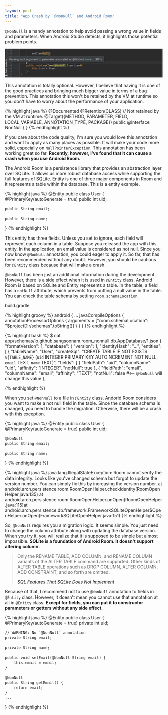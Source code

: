 ```yaml
---
layout: post
title: "App Crash by `@NonNull` and Android Room"
---
```


`@NonNull` is a handy annotation to help avoid passing a wrong value in fields and parameters. When Android Studio detects, it highlights those potential problem points.

![NonNull](/images/2018/12-12/set-item.png)

This annotation is totally optional. However, I believe that having it is one of the good practices and bringing much bigger value in terms of a bug prevention. This annotation this won't be retained by the VM at runtime so you don't have to worry about the performance of your application.

{% highlight java %}
@Documented
@Retention(CLASS) // Not retained by the VM at runtime.
@Target({METHOD, PARAMETER, FIELD, LOCAL_VARIABLE, ANNOTATION_TYPE, PACKAGE})
public @interface NonNull {
}
{% endhighlight %}

If you care about the code quality, I'm sure you would love this annotation and want to apply as many places as possible. It will make your code more solid, especially on `NullPointerException`. This annotation has been working great so far.  **Recently, however, I've found that it can cause a crash when you use Android Room.**

The Android Room is a persistence library that provides an abstraction layer over SQLite. It allows us more robust database access while supporting the full features of SQLite. Entity is one of three major components in Room and it represents a table within the database. This is a entity example.

{% highlight java %}
@Entity
public class User {
    @PrimaryKey(autoGenerate = true)
    public int uid;

    public String email;

    public String name;
}
{% endhighlight %}

This entity has three fields. Unless you set to ignore, each field will represent each column in a table. Suppose you released the app with this entity. In the application, an email value is considered as not null. Since you now know `@NonNull` annotation, you could eager to apply it. So far, that has been recommended without any doubt. However, you should be cautious for `@Entity` class because that will make a crash.

`@NonNull` has been just an additional information during the development. However, there is a side effect when it is used in `@Entity` class. Android Room is based on SQLite and Entity represents a table. In the table, a field has a `notNull` attribute, which prevents from putting a null value in the table. You can check the table schema by setting `room.schemaLocation`.

<p class="code-label">build.gradle</p>
{% highlight groovy %}
android {
  ...
  javaCompileOptions {
    annotationProcessorOptions {
      arguments = ["room.schemaLocation": "$projectDir/schemas".toString()]
    }
  }
}
{% endhighlight %}

{% highlight bash %}
$ cat app/schemas/io.github.sangsoonam.room_nonnull.db.AppDatabase/1.json
{
  "formatVersion": 1,
  "database": {
    "version": 1,
    "identityHash": "...",
    "entities": [
      {
        "tableName": "User",
        "createSql": "CREATE TABLE IF NOT EXISTS `${TABLE_NAME}` (`uid` INTEGER PRIMARY KEY AUTOINCREMENT NOT NULL, `email` TEXT, `name` TEXT)",
        "fields": [
          {
            "fieldPath": "uid",
            "columnName": "uid",
            "affinity": "INTEGER",
            "notNull": true
          },
          {
            "fieldPath": "email",
            "columnName": "email",
            "affinity": "TEXT",
            "notNull": false #<== `@NonNull` will change this value
          },

{% endhighlight %}

When you set `@NonNull` to a file in `@Entity` class, Andorid Room considers you want to make a not null field in the table. Since the database schema is changed, you need to handle the migration. Otherwise, there will be a crash with this exception.

{% highlight java %}
@Entity
public class User {
    @PrimaryKey(autoGenerate = true)
    public int uid;

    @NonNull
    public String email;

    public String name;
}
{% endhighlight %}

{% highlight java %}
java.lang.IllegalStateException: Room cannot verify the data integrity. Looks like you've changed schema but forgot to update the version number. You can simply fix this by increasing the version number.
  at android.arch.persistence.room.RoomOpenHelper.checkIdentity(RoomOpenHelper.java:135)
  at android.arch.persistence.room.RoomOpenHelper.onOpen(RoomOpenHelper.java:115)at android.arch.persistence.db.framework.FrameworkSQLiteOpenHelper$OpenHelper.onOpen(FrameworkSQLiteOpenHelper.java:151)
{% endhighlight %}

So, `@NonNull` requires you a migration logic. It seems simple. You just need to change the column attribute along with updating the database version. When you try it, you will realize that it is supposed to be simple but almost impossible. **SQLite is a foundation of Android Room. It doesn't support altering column.**

> Only the RENAME TABLE, ADD COLUMN, and RENAME COLUMN variants of the ALTER TABLE command are supported. Other kinds of ALTER TABLE operations such as DROP COLUMN, ALTER COLUMN, ADD CONSTRAINT, and so forth are omitted.
>
> *[SQL Features That SQLite Does Not Implement
](https://www.sqlite.org/omitted.html)*

Because of that, I recommend not to use `@NonNull` annotation to fields in `@Entity` class. However, it doesn't mean you cannot use that annotation at all in `@Entity` class. **Except for fields, you can put it to constructor parameters or getters without any side effect.**

{% highlight java %}
@Entity
public class User {
    @PrimaryKey(autoGenerate = true)
    private int uid;

    // WARNING: No `@NonNull` annotation
    private String email;

    private String name;

    public void setEmail(@NonNull String email) {
        this.email = email;
    }

    @NonNull
    public String getEmail() {
        return email;
    }
    ...
}
{% endhighlight %}
